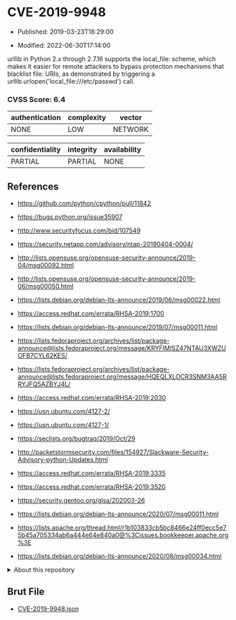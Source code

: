 # CVE-2019-9948

- Published: 2019-03-23T18:29:00

- Modified: 2022-06-30T17:14:00

urllib in Python 2.x through 2.7.16 supports the local_file: scheme, which makes it easier for remote attackers to bypass protection mechanisms that blacklist file: URIs, as demonstrated by triggering a urllib.urlopen('local_file:///etc/passwd') call.

### CVSS Score: **6.4**

| authentication | complexity | vector |
| --- | --- | --- |
| NONE | LOW | NETWORK |

| confidentiality | integrity | availability |
| --- | --- | --- |
| PARTIAL | PARTIAL | NONE |

## References

* https://github.com/python/cpython/pull/11842

* https://bugs.python.org/issue35907

* http://www.securityfocus.com/bid/107549

* https://security.netapp.com/advisory/ntap-20190404-0004/

* http://lists.opensuse.org/opensuse-security-announce/2019-04/msg00092.html

* http://lists.opensuse.org/opensuse-security-announce/2019-06/msg00050.html

* https://lists.debian.org/debian-lts-announce/2019/06/msg00022.html

* https://access.redhat.com/errata/RHSA-2019:1700

* https://lists.debian.org/debian-lts-announce/2019/07/msg00011.html

* https://lists.fedoraproject.org/archives/list/package-announce@lists.fedoraproject.org/message/KRYFIMISZ47NTAU3XWZUOFB7CYL62KES/

* https://lists.fedoraproject.org/archives/list/package-announce@lists.fedoraproject.org/message/HQEQLXLOCR3SNM3AA5RRYJFQ5AZBYJ4L/

* https://access.redhat.com/errata/RHSA-2019:2030

* https://usn.ubuntu.com/4127-2/

* https://usn.ubuntu.com/4127-1/

* https://seclists.org/bugtraq/2019/Oct/29

* http://packetstormsecurity.com/files/154927/Slackware-Security-Advisory-python-Updates.html

* https://access.redhat.com/errata/RHSA-2019:3335

* https://access.redhat.com/errata/RHSA-2019:3520

* https://security.gentoo.org/glsa/202003-26

* https://lists.debian.org/debian-lts-announce/2020/07/msg00011.html

* https://lists.apache.org/thread.html/r1b103833cb5bc8466e24ff0ecc5e75b45a705334ab6a444e64e840a0@%3Cissues.bookkeeper.apache.org%3E

* https://lists.debian.org/debian-lts-announce/2020/08/msg00034.html

<details>
<summary>About this repository</summary> 

  This repository is part of the project [Live Hack CVE](https://github.com/Live-Hack-CVE). Main website can be found [www.live-hack.org](https://www.live-hack.org) 
  
  Made by [Sn0wAlice](https://github.com/Sn0wAlice) for the people that care about security and need to have a feed of the latest CVEs. Hope you enjoy it, don't forget to star the repo and follow me on [Twitter](https://twitter.com/Sn0wAlice) and [Github](https://github.com/Sn0wAlice). And that is my [personnal website](https://www.alice-snow.me/)

  - [Home Page](https://github.com/Live-Hack-CVE)
  - [Framework](https://github.com/Live-Hack-CVE/cve-framework)
  - [CVE database](https://github.com/Live-Hack-CVE/full_database)
  - [Changelog](https://github.com/Live-Hack-CVE/Changelog)
</details>

## Brut File

* [CVE-2019-9948.json](https://raw.githubusercontent.com/Live-Hack-CVE/full_database/main/cves/2019/CVE-2019-9948.json)


